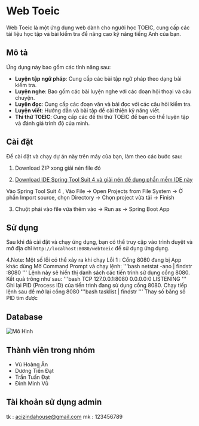 # Web Toeic

Web Toeic là một ứng dụng web dành cho người học TOEIC, cung cấp các tài liệu học tập và bài kiểm tra để nâng cao kỹ năng tiếng Anh của bạn.

## Mô tả

Ứng dụng này bao gồm các tính năng sau:

- **Luyện tập ngữ pháp**: Cung cấp các bài tập ngữ pháp theo dạng bài kiểm tra.
- **Luyện nghe**: Bao gồm các bài luyện nghe với các đoạn hội thoại và câu chuyện.
- **Luyện đọc**: Cung cấp các đoạn văn và bài đọc với các câu hỏi kiểm tra.
- **Luyện viết**: Hướng dẫn và bài tập để cải thiện kỹ năng viết.
- **Thi thử TOEIC**: Cung cấp các đề thi thử TOEIC để bạn có thể luyện tập và đánh giá trình độ của mình.

## Cài đặt

Để cài đặt và chạy dự án này trên máy của bạn, làm theo các bước sau:


1. Download ZIP xong giải nén file đó 


2. [Download IDE Spring Tool Suit 4 và giải nén để dung phần mềm IDE này](https://spring.io/tools)

Vào Spring Tool Suit 4 , Vào File -> Open Projects from File System -> Ở phần Import source, chọn Directory -> Chọn project vừa tải -> Finish


3. Chuột phải vào file vừa thêm vào -> Run as -> Spring Boot App 

## Sử dụng
Sau khi đã cài đặt và chạy ứng dụng, bạn có thể truy cập vào trình duyệt và mở địa chỉ `http://localhost:8080/webtoeic` để sử dụng ứng dụng.

4.Note: Một số lỗi có thể xảy ra khi chạy
Lỗi 1 : Cổng 8080 đang bị App khác dùng
Mở Command Prompt và chạy lệnh:
'''bash
netstat -ano | findstr :8080
'''
Lệnh này sẽ hiển thị danh sách các tiến trình sử dụng cổng 8080. Kết quả trông như sau:
'''bash
TCP    127.0.0.1:8080      0.0.0.0:0      LISTENING      <PID>
'''
Ghi lại PID (Process ID) của tiến trình đang sử dụng cổng 8080.
Chạy tiếp lệnh sau để mở lại cổng 8080
'''bash
tasklist | findstr <PID>
'''
Thay số <PID> bằng số PID tìm được


## Database
![Mô Hình](https://github.com/user-attachments/assets/d53b22e6-b4b1-44fe-9510-3987d66cffce)



## Thành viên trong nhóm
- Vũ Hoàng Ân
- Dương Tiến Đạt
- Trần Tuấn Đạt
- Đinh Minh Vũ

## Tài khoản sử dụng admin
tk : acizindahouse@gmail.com
mk : 123456789
